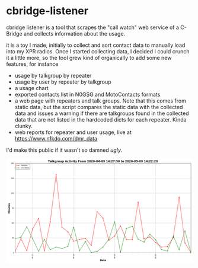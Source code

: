 # cbridge-listener
cbridge listener is a tool that scrapes the "call watch" web service of a C-Bridge and collects information about the usage.

it is a toy I made, initially to collect and sort contact data to manually load into my XPR radios.  Once I started collecting data,
I decided I could crunch it a little more, so the tool grew kind of organically to add some new features, for instance

* usage by talkgroup by repeater
* usage by user by repeater by talkgroup
* a usage chart
* exported contacts list in N0GSG and MotoContacts formats
* a web page with repeaters and talk groups.  Note that this comes from static data, but the script compares
the static data with the collected data and issues a warning if there are talkgroups found in the collected
data that are not listed in the hardcoded dicts for each repeater.  Kinda clunky.
* web reports for repeater and user usage, live at https://www.n1kdo.com/dmr_data

I'd make this public if it wasn't so damned *ugly*.

![example](activity.png)
